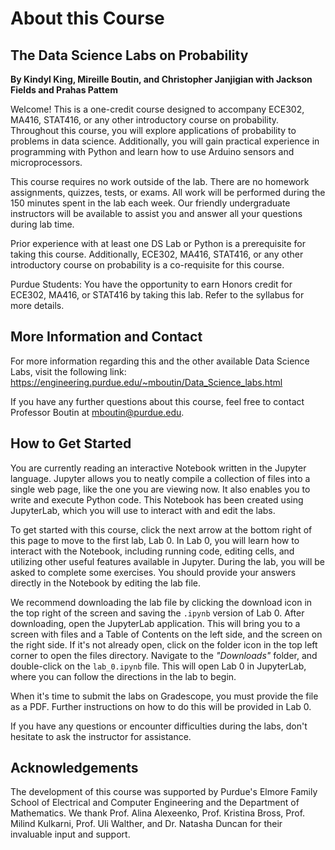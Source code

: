# About this Course

## The Data Science Labs on Probability

**By Kindyl King, Mireille Boutin, and Christopher Janjigian with Jackson Fields and Prahas Pattem**

Welcome! This is a one-credit course designed to accompany ECE302, MA416, STAT416, or any other introductory course on probability. Throughout this course, you will explore applications of probability to problems in data science. Additionally, you will gain practical experience in programming with Python and learn how to use Arduino sensors and microprocessors.

This course requires no work outside of the lab. There are no homework assignments, quizzes, tests, or exams. All work will be performed during the 150 minutes spent in the lab each week. Our friendly undergraduate instructors will be available to assist you and answer all your questions during lab time.

Prior experience with at least one DS Lab or Python is a prerequisite for taking this course. Additionally, ECE302, MA416, STAT416, or any other introductory course on probability is a co-requisite for this course.

Purdue Students: You have the opportunity to earn Honors credit for ECE302, MA416, or STAT416 by taking this lab. Refer to the syllabus for more details.

## More Information and Contact

For more information regarding this and the other available Data Science Labs, visit the following link:
https://engineering.purdue.edu/~mboutin/Data_Science_labs.html

If you have any further questions about this course, feel free to contact Professor Boutin at mboutin@purdue.edu.

## How to Get Started

You are currently reading an interactive Notebook written in the Jupyter language. Jupyter allows you to neatly compile a collection of files into a single web page, like the one you are viewing now. It also enables you to write and execute Python code. This Notebook has been created using JupyterLab, which you will use to interact with and edit the labs.

To get started with this course, click the next arrow at the bottom right of this page to move to the first lab, Lab 0. In Lab 0, you will learn how to interact with the Notebook, including running code, editing cells, and utilizing other useful features available in Jupyter. During the lab, you will be asked to complete some exercises. You should provide your answers directly in the Notebook by editing the lab file.

We recommend downloading the lab file by clicking the download icon in the top right of the screen and saving the `.ipynb` version of Lab 0. After downloading, open the JupyterLab application. This will bring you to a screen with files and a Table of Contents on the left side, and the screen on the right side. If it's not already open, click on the folder icon in the top left corner to open the files directory. Navigate to the _"Downloads"_ folder, and double-click on the `lab_0.ipynb` file. This will open Lab 0 in JupyterLab, where you can follow the directions in the lab to begin.

When it's time to submit the labs on Gradescope, you must provide the file as a PDF. Further instructions on how to do this will be provided in Lab 0.

If you have any questions or encounter difficulties during the labs, don't hesitate to ask the instructor for assistance.

## Acknowledgements

The development of this course was supported by Purdue's Elmore Family School of Electrical and Computer Engineering and the Department of Mathematics. We thank Prof. Alina Alexeenko, Prof. Kristina Bross, Prof. Milind Kulkarni, Prof. Uli Walther, and Dr. Natasha Duncan for their invaluable input and support.
